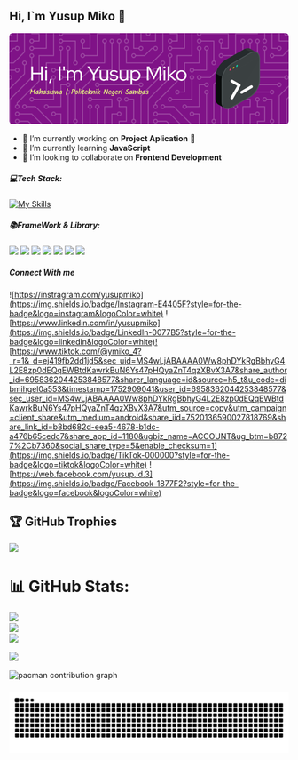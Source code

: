 ## Hi, I`m Yusup Miko 👋

<!--
**Yusupmiko/Yusupmiko** is a ✨ _special_ ✨ repository because its `README.md` (this file) appears on your GitHub profile.

Here are some ideas to get you started:

- 🔭 I’m currently working on ...
- 🌱 I’m currently learning ...
- 👯 I’m looking to collaborate on ...
- 🤔 I’m looking for help with ...
- 💬 Ask me about ...
- 📫 How to reach me: ...
- 😄 Pronouns: ...
- ⚡ Fun fact: ...
-->
![Yusupmiko](img/github-header-image.png)
- 🔭 I’m currently working on **Project Aplication** 🚀
- 🌱 I’m currently learning **JavaScript**
- 👯 I’m looking to collaborate on **Frontend Development**

##### 💻Tech Stack:
<!-- <img src="https://img.shields.io/badge/CSS3-1572B6?style=for-the-badge&logo=css3&logoColor=white" />
<img src="https://img.shields.io/badge/HTML5-E34F26?style=for-the-badge&logo=html5&logoColor=white" /> -->

<!-- <img src="https://img.shields.io/badge/PHP-777BB4?style=for-the-badge&logo=php&logoColor=white" />
<img src="https://img.shields.io/badge/JavaScript-323330?style=for-the-badge&logo=javascript&logoColor=F7DF1E" />
<img src="https://img.shields.io/badge/Python-FFD43B?style=for-the-badge&logo=python&logoColor=blue" /> -->

[![My Skills](https://skillicons.dev/icons?i=html,css,js,php,python&theme=light)](https://skillicons.dev)

##### 📚FrameWork & Library:
<img src="https://img.shields.io/badge/Flask-000000?style=for-the-badge&logo=flask&logoColor=white" /> <img src="https://img.shields.io/badge/Laravel-FF2D20?style=for-the-badge&logo=laravel&logoColor=white" /> <img src="https://img.shields.io/badge/Codeigniter-EF4223?style=for-the-badge&logo=codeigniter&logoColor=white" /> <img src="https://img.shields.io/badge/Django-092E20?style=for-the-badge&logo=django&logoColor=green" />
<img src="https://img.shields.io/badge/Tailwind_CSS-38B2AC?style=for-the-badge&logo=tailwind-css&logoColor=white" />
<img src="https://img.shields.io/badge/Xampp-F37623?style=for-the-badge&logo=xampp&logoColor=white" /> <img src="https://img.shields.io/badge/Bootstrap-563D7C?style=for-the-badge&logo=bootstrap&logoColor=white" />
<!-- <img src="" /> -->

##### Connect With me

![https://instragram.com/yusupmiko](https://img.shields.io/badge/Instagram-E4405F?style=for-the-badge&logo=instagram&logoColor=white) ![https://www.linkedin.com/in/yusupmiko](https://img.shields.io/badge/LinkedIn-0077B5?style=for-the-badge&logo=linkedin&logoColor=white)![https://www.tiktok.com/@ymiko_4?_r=1&_d=ej419fb2dd1jd5&sec_uid=MS4wLjABAAAA0Ww8phDYkRgBbhyG4L2E8zp0dEQqEWBtdKawrkBuN6Ys47pHQyaZnT4qzXBvX3A7&share_author_id=6958362044253848577&sharer_language=id&source=h5_t&u_code=dibmihgel0a553&timestamp=1752909041&user_id=6958362044253848577&sec_user_id=MS4wLjABAAAA0Ww8phDYkRgBbhyG4L2E8zp0dEQqEWBtdKawrkBuN6Ys47pHQyaZnT4qzXBvX3A7&utm_source=copy&utm_campaign=client_share&utm_medium=android&share_iid=7520136590027818769&share_link_id=b8bd682d-eea5-4678-b1dc-a476b65cedc7&share_app_id=1180&ugbiz_name=ACCOUNT&ug_btm=b8727%2Cb7360&social_share_type=5&enable_checksum=1](https://img.shields.io/badge/TikTok-000000?style=for-the-badge&logo=tiktok&logoColor=white) ![https://web.facebook.com/yusup.id.3](https://img.shields.io/badge/Facebook-1877F2?style=for-the-badge&logo=facebook&logoColor=white)

## 🏆 GitHub Trophies
![](https://github-profile-trophy.vercel.app/?username=yusupmiko&theme=radical&no-frame=false&no-bg=true&margin-w=4)

# 📊 GitHub Stats:
![](https://github-readme-stats.vercel.app/api?username=yusupmiko&theme=radical&hide_border=false&include_all_commits=false&count_private=false)<br/>
![](https://nirzak-streak-stats.vercel.app/?user=yusupmiko&theme=radical&hide_border=false)<br/>
![](https://github-readme-stats.vercel.app/api/top-langs/?username=yusupmiko&theme=radical&hide_border=false&include_all_commits=false&count_private=false&layout=compact)
<!-- ![Hy](https://media.giphy.com/media/v1.Y2lkPTc5MGI3NjExNm01Z2Q4OHhybHpkZTl6YnVvd2dvdmYzcHV5aHl5aXBoZmt2aGYxNyZlcD12MV9naWZzX3NlYXJjaCZjdD1n/SpopD7IQN2gK3qN4jS/giphy.gif) -->


[![](https://visitcount.itsvg.in/api?id=yusupmiko&icon=0&color=0)](https://visitcount.itsvg.in)


<!-- Proudly created with GPRM ( https://gprm.itsvg.in ) -->
<picture>
  <source media="(prefers-color-scheme: dark)" srcset="https://raw.githubusercontent.com/Yusupmiko/Yusupmiko/output/pacman-contribution-graph-dark.svg">
  <source media="(prefers-color-scheme: light)" srcset="https://raw.githubusercontent.com/Yusupmiko/Yusupmiko/output/pacman-contribution-graph.svg">
  <img alt="pacman contribution graph" src="https://raw.githubusercontent.com/Yusupmiko/Yusupmiko/output/pacman-contribution-graph.svg">
</picture>

###

<img src="https://raw.githubusercontent.com/Yusupmiko/Yusupmiko/output/snake.svg" alt="Snake animation" />

###
